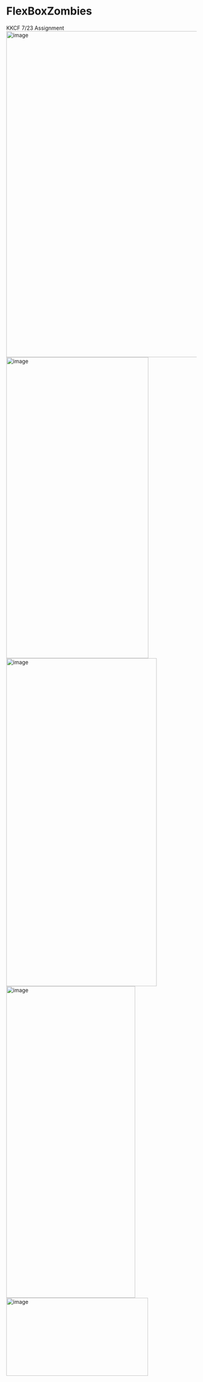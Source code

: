 # FlexBoxZombies
KKCF 7/23 Assignment
<img width="1919" height="861" alt="image" src="https://github.com/user-attachments/assets/0531b892-ea2d-4191-8ee0-34e3b73aedac" />
<img width="376" height="795" alt="image" src="https://github.com/user-attachments/assets/afb123c0-8563-46d2-bc01-5c19dea1bdc1" />
<img width="398" height="866" alt="image" src="https://github.com/user-attachments/assets/24fdbb5a-a821-4495-86da-dbb5297985d7" />
<img width="341" height="823" alt="image" src="https://github.com/user-attachments/assets/f51db564-d94c-417a-8f16-dbcb76cb797f" />
<img width="375" height="206" alt="image" src="https://github.com/user-attachments/assets/f8066b93-a942-49b4-b30c-fbf4accf5407" />
